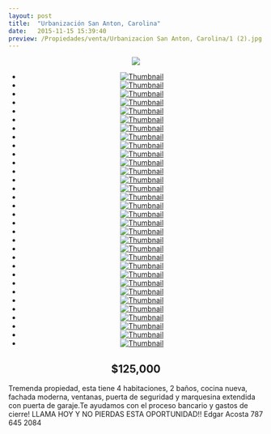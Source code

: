```yaml
---
layout: post
title:  "Urbanización San Anton, Carolina"
date:   2015-11-15 15:39:40
preview: /Propiedades/venta/Urbanizacion San Anton, Carolina/1 (2).jpg
---
```


<center>
	<div class="mainImg">
		<img src="/Edweb/Propiedades/venta/Urbanizacion San Anton, Carolina/1 (2).jpg" class="custom">
	</div>
	<!--aqui comienza las fotos pequeñas -->
	<ul class="thumbnails">
	  <li>
	    <a href="/Edweb/Propiedades/venta/Urbanizacion San Anton, Carolina/1 (2).jpg">
	      <img class="tumbnails" src="/Edweb/Propiedades/venta/Urbanizacion San Anton, Carolina/1 (2).jpg" alt="Thumbnail">
	    </a>
	  </li>
		<li>
	    <a href="/Edweb/Propiedades/venta/Urbanizacion San Anton, Carolina/1 (1).jpg">
	      <img class="tumbnails" src="/Edweb/Propiedades/venta/Urbanizacion San Anton, Carolina/1 (1).jpg" alt="Thumbnail">
	    </a>
	  </li>
		<li>
	    <a href="/Edweb/Propiedades/venta/Urbanizacion San Anton, Carolina/1 (3).jpg">
	      <img class="tumbnails" src="/Edweb/Propiedades/venta/Urbanizacion San Anton, Carolina/1 (3).jpg" alt="Thumbnail">
	    </a>
	  </li>
		<li>
	    <a href="/Edweb/Propiedades/venta/Urbanizacion San Anton, Carolina/1 (4).jpg">
	      <img class="tumbnails" src="/Edweb/Propiedades/venta/Urbanizacion San Anton, Carolina/1 (4).jpg" alt="Thumbnail">
	    </a>
	  </li>
		<li>
	    <a href="/Edweb/Propiedades/venta/Urbanizacion San Anton, Carolina/1 (5).jpg">
	      <img class="tumbnails" src="/Edweb/Propiedades/venta/Urbanizacion San Anton, Carolina/1 (5).jpg" alt="Thumbnail">
	    </a>
	  </li>
		<li>
	    <a href="/Edweb/Propiedades/venta/Urbanizacion San Anton, Carolina/1 (6).jpg">
	      <img class="tumbnails" src="/Edweb/Propiedades/venta/Urbanizacion San Anton, Carolina/1 (6).jpg" alt="Thumbnail">
	    </a>
	  </li>
		<li>
	    <a href="/Edweb/Propiedades/venta/Urbanizacion San Anton, Carolina/1 (7).jpg">
	      <img class="tumbnails" src="/Edweb/Propiedades/venta/Urbanizacion San Anton, Carolina/1 (7).jpg" alt="Thumbnail">
	    </a>
	  </li>
		<li>
	    <a href="/Edweb/Propiedades/venta/Urbanizacion San Anton, Carolina/1 (8).jpg">
	      <img class="tumbnails" src="/Edweb/Propiedades/venta/Urbanizacion San Anton, Carolina/1 (8).jpg" alt="Thumbnail">
	    </a>
	  </li>
		<li>
	    <a href="/Edweb/Propiedades/venta/Urbanizacion San Anton, Carolina/1 (9).jpg">
	      <img class="tumbnails" src="/Edweb/Propiedades/venta/Urbanizacion San Anton, Carolina/1 (9).jpg" alt="Thumbnail">
	    </a>
	  </li>
		<li>
	    <a href="/Edweb/Propiedades/venta/Urbanizacion San Anton, Carolina/1 (10).jpg">
	      <img class="tumbnails" src="/Edweb/Propiedades/venta/Urbanizacion San Anton, Carolina/1 (10).jpg" alt="Thumbnail">
	    </a>
	  </li>
		<li>
	    <a href="/Edweb/Propiedades/venta/Urbanizacion San Anton, Carolina/1 (11).jpg">
	      <img class="tumbnails" src="/Edweb/Propiedades/venta/Urbanizacion San Anton, Carolina/1 (11).jpg" alt="Thumbnail">
	    </a>
	  </li>
		<li>
	    <a href="/Edweb/Propiedades/venta/Urbanizacion San Anton, Carolina/1 (12).jpg">
	      <img class="tumbnails" src="/Edweb/Propiedades/venta/Urbanizacion San Anton, Carolina/1 (12).jpg" alt="Thumbnail">
	    </a>
	  </li>
		<li>
	    <a href="/Edweb/Propiedades/venta/Urbanizacion San Anton, Carolina/1 (13).jpg">
	      <img class="tumbnails" src="/Edweb/Propiedades/venta/Urbanizacion San Anton, Carolina/1 (13).jpg" alt="Thumbnail">
	    </a>
	  </li>
		<li>
	    <a href="/Edweb/Propiedades/venta/Urbanizacion San Anton, Carolina/1 (14).jpg">
	      <img class="tumbnails" src="/Edweb/Propiedades/venta/Urbanizacion San Anton, Carolina/1 (14).jpg" alt="Thumbnail">
	    </a>
	  </li>
		<li>
	    <a href="/Edweb/Propiedades/venta/Urbanizacion San Anton, Carolina/1 (15).jpg">
	      <img class="tumbnails" src="/Edweb/Propiedades/venta/Urbanizacion San Anton, Carolina/1 (15).jpg" alt="Thumbnail">
	    </a>
	  </li>
		<li>
	    <a href="/Edweb/Propiedades/venta/Urbanizacion San Anton, Carolina/1 (16).jpg">
	      <img class="tumbnails" src="/Edweb/Propiedades/venta/Urbanizacion San Anton, Carolina/1 (16).jpg" alt="Thumbnail">
	    </a>
	  </li>
		<li>
	    <a href="/Edweb/Propiedades/venta/Urbanizacion San Anton, Carolina/1 (17).jpg">
	      <img class="tumbnails" src="/Edweb/Propiedades/venta/Urbanizacion San Anton, Carolina/1 (17).jpg" alt="Thumbnail">
	    </a>
	  </li>
		<li>
	    <a href="/Edweb/Propiedades/venta/Urbanizacion San Anton, Carolina/1 (18).jpg">
	      <img class="tumbnails" src="/Edweb/Propiedades/venta/Urbanizacion San Anton, Carolina/1 (18).jpg" alt="Thumbnail">
	    </a>
	  </li>
		<li>
	    <a href="/Edweb/Propiedades/venta/Urbanizacion San Anton, Carolina/1 (19).jpg">
	      <img class="tumbnails" src="/Edweb/Propiedades/venta/Urbanizacion San Anton, Carolina/1 (19).jpg" alt="Thumbnail">
	    </a>
	  </li>
		<li>
	    <a href="/Edweb/Propiedades/venta/Urbanizacion San Anton, Carolina/1 (20).jpg">
	      <img class="tumbnails" src="/Edweb/Propiedades/venta/Urbanizacion San Anton, Carolina/1 (20).jpg" alt="Thumbnail">
	    </a>
	  </li>
		<li>
	    <a href="/Edweb/Propiedades/venta/Urbanizacion San Anton, Carolina/1 (21).jpg">
	      <img class="tumbnails" src="/Edweb/Propiedades/venta/Urbanizacion San Anton, Carolina/1 (21).jpg" alt="Thumbnail">
	    </a>
	  </li>
		<li>
	    <a href="/Edweb/Propiedades/venta/Urbanizacion San Anton, Carolina/1 (22).jpg">
	      <img class="tumbnails" src="/Edweb/Propiedades/venta/Urbanizacion San Anton, Carolina/1 (22).jpg" alt="Thumbnail">
	    </a>
	  </li>
		<li>
	    <a href="/Edweb/Propiedades/venta/Urbanizacion San Anton, Carolina/1 (23).jpg">
	      <img class="tumbnails" src="/Edweb/Propiedades/venta/Urbanizacion San Anton, Carolina/1 (23).jpg" alt="Thumbnail">
	    </a>
	  </li>
		<li>
	    <a href="/Edweb/Propiedades/venta/Urbanizacion San Anton, Carolina/1 (24).jpg">
	      <img class="tumbnails" src="/Edweb/Propiedades/venta/Urbanizacion San Anton, Carolina/1 (24).jpg" alt="Thumbnail">
	    </a>
	  </li>
		<li>
	    <a href="/Edweb/Propiedades/venta/Urbanizacion San Anton, Carolina/1 (25).jpg">
	      <img class="tumbnails" src="/Edweb/Propiedades/venta/Urbanizacion San Anton, Carolina/1 (25).jpg" alt="Thumbnail">
	    </a>
	  </li>
		<li>
	    <a href="/Edweb/Propiedades/venta/Urbanizacion San Anton, Carolina/1 (26).jpg">
	      <img class="tumbnails" src="/Edweb/Propiedades/venta/Urbanizacion San Anton, Carolina/1 (26).jpg" alt="Thumbnail">
	    </a>
	  </li>
		<li>
	    <a href="/Edweb/Propiedades/venta/Urbanizacion San Anton, Carolina/1 (27).jpg">
	      <img class="tumbnails" src="/Edweb/Propiedades/venta/Urbanizacion San Anton, Carolina/1 (27).jpg" alt="Thumbnail">
	    </a>
	  </li>
		<li>
	    <a href="/Edweb/Propiedades/venta/Urbanizacion San Anton, Carolina/1 (28).jpg">
	      <img class="tumbnails" src="/Edweb/Propiedades/venta/Urbanizacion San Anton, Carolina/1 (28).jpg" alt="Thumbnail">
	    </a>
	  </li>
		<li>
	    <a href="/Edweb/Propiedades/venta/Urbanizacion San Anton, Carolina/1 (29).jpg">
	      <img class="tumbnails" src="/Edweb/Propiedades/venta/Urbanizacion San Anton, Carolina/1 (29).jpg" alt="Thumbnail">
	    </a>
	  </li>
		<li>
	    <a href="/Edweb/Propiedades/venta/Urbanizacion San Anton, Carolina/1 (30).jpg">
	      <img class="tumbnails" src="/Edweb/Propiedades/venta/Urbanizacion San Anton, Carolina/1 (30).jpg" alt="Thumbnail">
	    </a>
	  </li>
		<li>
	    <a href="/Edweb/Propiedades/venta/Urbanizacion San Anton, Carolina/1 (31).jpg">
	      <img class="tumbnails" src="/Edweb/Propiedades/venta/Urbanizacion San Anton, Carolina/1 (31).jpg" alt="Thumbnail">
	    </a>
	  </li>
		<li>
	    <a href="/Edweb/Propiedades/venta/Urbanizacion San Anton, Carolina/1 (32).jpg">
	      <img class="tumbnails" src="/Edweb/Propiedades/venta/Urbanizacion San Anton, Carolina/1 (32).jpg" alt="Thumbnail">
	    </a>
	  </li>
	</ul>
	<script src="https://ajax.googleapis.com/ajax/libs/jquery/1.9.1/jquery.min.js"></script>
	<script type="text/javascript" src="/Edweb/js/jquery.simpleGal.js"></script>
	<script>
		$(document).ready(function () {
			$('.thumbnails').simpleGal({
				mainImage: '.custom'
			});
		});
	</script>
</center>

<center><h2>$125,000</h2></center>

Tremenda propiedad, esta tiene 4 habitaciones, 2 baños, cocina nueva, fachada moderna, ventanas, puerta de seguridad y marquesina extendida con puerta de garaje.Te ayudamos con el proceso bancario y gastos de cierre! LLAMA HOY Y NO PIERDAS ESTA OPORTUNIDAD!! Edgar Acosta 787 645 2084
